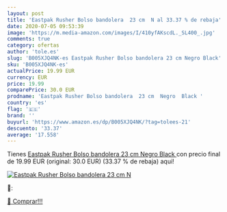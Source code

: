 ```yaml
---
layout: post
title: 'Eastpak Rusher Bolso bandolera  23 cm  N al 33.37 % de rebaja'
date: 2020-07-05 09:53:39
image: 'https://m.media-amazon.com/images/I/410yfAKscdL._SL400_.jpg'
comments: true
category: ofertas
author: 'tole.es'
slug: 'B005XJQ4NK-es Eastpak Rusher Bolso bandolera 23 cm Negro Black'
sku: 'B005XJQ4NK-es'
actualPrice: 19.99 EUR
currency: EUR
price: 19.99
comparePrice: 30.0 EUR
prodname: 'Eastpak Rusher Bolso bandolera  23 cm  Negro  Black '
country: 'es'
flag: '🇪🇸'
brand: ''
buyurl: 'https://www.amazon.es/dp/B005XJQ4NK/?tag=tolees-21'
descuento: '33.37'
average: '17.558'
---
```


Tienes [Eastpak Rusher Bolso bandolera  23 cm  Negro  Black ](https://www.amazon.es/dp/B005XJQ4NK/?tag=tolees-21) con precio final de  19.99 EUR (original: 30.0 EUR) (33.37 %  de rebaja) aqui!

[![Eastpak Rusher Bolso bandolera  23 cm  N](https://m.media-amazon.com/images/I/410yfAKscdL._SL400_.jpg)](https://www.amazon.es/dp/B005XJQ4NK/?tag=tolees-21)

🔎:


[🛒 Comprar!!!](https://www.amazon.es/dp/B005XJQ4NK/?tag=tolees-21)
